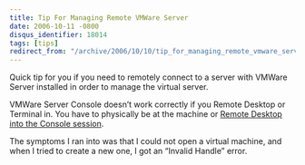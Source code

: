 ```yaml
---
title: Tip For Managing Remote VMWare Server
date: 2006-10-11 -0800
disqus_identifier: 18014
tags: [tips]
redirect_from: "/archive/2006/10/10/tip_for_managing_remote_vmware_server.aspx/"
---
```


Quick tip for you if you need to remotely connect to a server with
VMWare Server installed in order to manage the virtual server. 

VMWare Server Console doesn’t work correctly if you Remote Desktop or
Terminal in. You have to physically be at the machine or [Remote Desktop
into the Console
session](https://haacked.com/archive/2005/10/13/Remote_Desktop_To_Console_Session.aspx "Connect To Console").

The symptoms I ran into was that I could not open a virtual machine, and
when I tried to create a new one, I got an “Invalid Handle” error.

